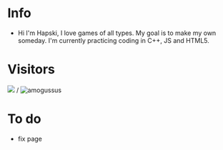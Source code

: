 # Info

- Hi I'm Hapski, I love games of all types. My goal is to make my own someday. I'm currently practicing coding in C++, JS and HTML5.

# Visitors
![](https://komarev.com/ghpvc/?username=frostuz1&hex=#aa9dae)
 / ![amogussus](https://user-images.githubusercontent.com/107654891/201456275-c32aecfb-6564-42b7-ad28-a5cb241cf394.png)

# To do
- fix page
